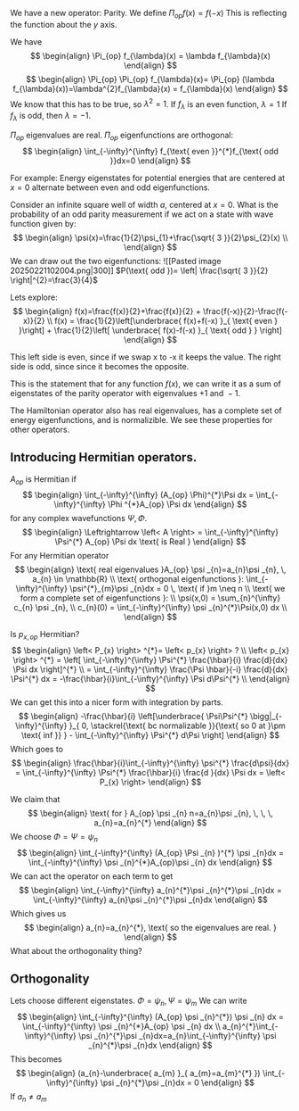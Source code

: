 We have a new operator: Parity. We define 
$\Pi_{op}f(x)=f(-x)$
This is reflecting the function about the $y$ axis.

We have
$$
\begin{align}
\Pi_{op}  f_{\lambda}(x) = \lambda f_{\lambda}(x)
\end{align}
$$
$$
\begin{align}
\Pi_{op}  \Pi_{op}  f_{\lambda}(x)= \Pi_{op}  (\lambda f_{\lambda}(x))=\lambda^{2}f_{\lambda}(x) = f_{\lambda}(x)
\end{align}
$$
We know that this has to be true, so $\lambda^{2}=1$.
If $f_{\lambda}$ is an even function, $\lambda=1$
If $f_{\lambda}$ is odd, then $\lambda=-1$.

$\Pi_{op}$ eigenvalues are real.
$\Pi_{op}$ eigenfunctions are orthogonal:
$$
\begin{align}
\int_{-\infty}^{\infty} f_{\text{ even }}^{*}f_{\text{ odd }}dx=0
\end{align}
$$

For example:
Energy eigenstates for potential energies that are centered at $x=0$ alternate between even and odd eigenfunctions. 

Consider an infinite square well of width $a$, centered at $x=0$.
What is the probability of an odd parity measurement if we act on a state with wave function given by:
$$
\begin{align}
\psi(x)=\frac{1}{2}\psi_{1}+\frac{\sqrt{ 3 }}{2}\psi_{2}(x)  \\
\end{align}
$$
We can draw out the two eigenfunctions:
![[Pasted image 20250221102004.png|300]]
$P(\text{ odd })= \left| \frac{\sqrt{ 3 }}{2} \right|^{2}=\frac{3}{4}$

Lets explore:
$$
\begin{align}
f(x)=\frac{f(x)}{2}+\frac{f(x)}{2} + \frac{f(-x)}{2}-\frac{f(-x)}{2} \\
f(x) = \frac{1}{2}\left[\underbrace{  f(x)+f(-x)  }_{ \text{ even } }\right] + \frac{1}{2}\left[ \underbrace{ f(x)-f(-x) }_{ \text{ odd } } \right] 
\end{align}
$$

This left side is even, since if we swap x to -x it keeps the value.
The right side is odd, since since it becomes the opposite.

This is the statement that for any function $f(x)$, we can write it as a sum of eigenstates of the parity operator with eigenvalues $+1\text{ and } -1$.

The Hamiltonian operator also has real eigenvalues, has a complete set of energy eigenfunctions, and is normalizible. We see these properties for other operators.

## Introducing Hermitian operators. 

$A_{op}$ is Hermitian if 
$$
\begin{align}
\int_{-\infty}^{\infty} (A_{op}  \Phi)^{*}\Psi dx = \int_{-\infty}^{\infty} \Phi ^{*}A_{op}  \Psi dx
\end{align}
$$
for any complex wavefunctions $\Psi,\Phi$.
$$
\begin{align}
\Leftrightarrow  \left< A \right>  = \int_{-\infty}^{\infty} \Psi^{*} A_{op}  \Psi dx \text{ is Real }
\end{align}
$$
For any Hermitian operator 
$$
\begin{align}
\text{ real eigenvalues }A_{op}  \psi _{n}=a_{n}\psi _{n}, \,  a_{n} \in  \mathbb{R} \\
\text{ orthogonal eigenfunctions }: \int_{-\infty}^{\infty} \psi^{*}_{m}\psi _{n}dx = 0 \, \text{ if  }m \neq n \\
\text{ we form a complete set of eigenfunctions }: \\
\psi(x,0) = \sum_{n}^{\infty}  c_{n} \psi _{n},  \\
c_{n}(0) = \int_{-\infty}^{\infty} \psi _{n}^{*}\Psi(x,0) dx \\
\end{align}
$$


Is $p_{x,op}$ Hermitian?
$$
\begin{align}
\left< P_{x} \right>  ^{*}= \left< p_{x} \right>  ? \\
\left< p_{x} \right>  ^{*} = \left[ \int_{-\infty}^{\infty} \Psi^{*}  \frac{\hbar}{i} \frac{d}{dx} \Psi dx \right]^{*} \\
= \int_{-\infty}^{\infty} \frac{\Psi \hbar}{-i} \frac{d}{dx} \Psi^{*}  dx = -\frac{\hbar}{i}\int_{-\infty}^{\infty} \Psi d\Psi^{*} \\   
\end{align}
$$
We can get this into a nicer form with integration by parts.
$$
\begin{align}
-\frac{\hbar}{i} \left[\underbrace{  \Psi\Psi^{*}   \bigg|_{-\infty}^{\infty} }_{ 0, \stackrel{\text{ bc normalizable }}{\text{ so 0 at  }\pm \text{ inf }}  } - \int_{-\infty}^{\infty} \Psi^{*} d\Psi \right]
\end{align}
$$
Which goes to
$$
\begin{align}
\frac{\hbar}{i}\int_{-\infty}^{\infty} \psi^{*} \frac{d\psi}{dx} = \int_{-\infty}^{\infty} \Psi^{*} \frac{\hbar}{i} \frac{d }{dx} \Psi dx = \left< P_{x} \right>   
 \end{align}
$$

We claim that 
$$
\begin{align}  
\text{ for } A_{op}  \psi _{n} n=a_{n}\psi _{n}, \, \, \, 
a_{n}=a_{n}^{*}
\end{align}
$$
We choose $\Phi=\Psi=\psi _{n}$
$$
\begin{align}
\int_{-\infty}^{\infty} (A_{op}  \Psi _{n} )^{*} \psi _{n}dx = \int_{-\infty}^{\infty} \psi _{n}^{*}A_{op}\psi _{n} dx
\end{align}
$$
We can act the operator on each term to get
$$
\begin{align}
\int_{-\infty}^{\infty} a_{n}^{*}\psi _{n}^{*}\psi _{n}dx = \int_{-\infty}^{\infty} a_{n}\psi _{n}^{*}\psi _{n}dx
\end{align}
$$
Which gives us
$$
\begin{align}
a_{n}=a_{n}^{*}, \text{ so the eigenvalues are real. }
\end{align}
$$
What about the orthogonality thing?

## Orthogonality
Lets choose different eigenstates.
$\Phi=\psi _{n}, \Psi=\psi_{m}$
We can write
$$
\begin{align}
\int_{-\infty}^{\infty} (A_{op}  \psi _{n}^{*}) \psi _{n} dx = \int_{-\infty}^{\infty} \psi _{n}^{*}A_{op}  \psi _{n} dx \\
a_{n}^{*}\int_{-\infty}^{\infty} \psi _{n}^{*}\psi _{n}dx=a_{n}\int_{-\infty}^{\infty} \psi _{n}^{*}\psi _{n}dx
\end{align}
$$
This becomes
$$
\begin{align}
(a_{n}-\underbrace{ a_{m} }_{ a_{m}=a_{m}^{*} }) \int_{-\infty}^{\infty} \psi _{n}^{*}\psi _{n}dx = 0
\end{align}
$$
If $a_{n}\neq a_{m}$




